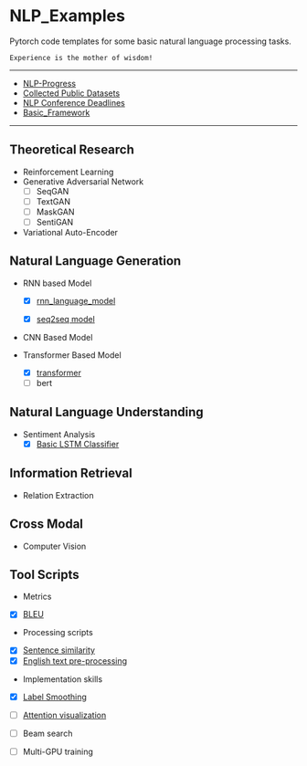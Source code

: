 # NLP_Examples
Pytorch code templates for some basic natural language processing tasks.

    Experience is the mother of wisdom!

---

- [NLP-Progress](https://nlpprogress.com/)
- [Collected Public Datasets](./Data)
- [NLP Conference Deadlines](https://aideadlin.es/?sub=NLP,ML,CV,DM)
- [Basic_Framework](./Basic_framework)

---
## Theoretical Research

- Reinforcement Learning
- Generative Adversarial Network
    - [ ] SeqGAN
    - [ ] TextGAN
    - [ ] MaskGAN
    - [ ] SentiGAN
- Variational Auto-Encoder

## Natural Language Generation
- RNN based Model
    - [x] [rnn_language_model](./NLG/rnn_language_model)
    - [x] [seq2seq model](./NLG/seq2seq)
    
    
- CNN Based Model

- Transformer Based Model
    - [x] [transformer](./NLG/transformer)
    - [ ] bert
    
## Natural Language Understanding

- Sentiment Analysis
    - [x] [Basic LSTM Classifier](./NLU/SA/LSTM_Classifier.py)
    
## Information Retrieval
- Relation Extraction


## Cross Modal

- Computer Vision


## Tool Scripts
 - Metrics
  - [x] [BLEU](./Tools/bleu.py)
 - Processing scripts
  - [x] [Sentence similarity](./Tools/similarity.py)
  - [x] [English text pre-processing](./Tools/text_process.py)
 - Implementation skills
  - [x] [Label Smoothing](./Tools/label_smoothing.py)
  - [ ] [Attention visualization](./Tools/attention_visualization.py)
  - [ ] Beam search
  - [ ] Multi-GPU training 

 

  
  
  
  
 
  

